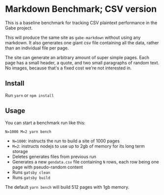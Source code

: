 # Markdown Benchmark; CSV version

This is a baseline benchmark for tracking CSV plaintext performance in the Gabe project.

This will produce the same site as `gabe-markdown` without using any markdown. It also generates one giant csv file containing all the data, rather than an individual file per page.

The site can generate an arbitrary amount of super simple pages. Each page has a small header, a quote, and two small paragraphs of random text. No images, because that's a fixed cost we're not interested in.

## Install

Run `yarn` or `npm install`

## Usage

You can start a benchmark run like this:

```shell
N=1000 M=2 yarn bench
```

- `N=1000`: instructs the run to build a site of 1000 pages
- `M=2`: instructs nodejs to use up to 2gb of memory for its long term storage
- Deletes generates files from previous run
- Generates a new `gendata.csv` file containing `N` rows, each row being one page with pseudo-random content
- Runs `gatsby clean`
- Runs `gatsby build`

The default `yarn bench` will build 512 pages with 1gb memory.

